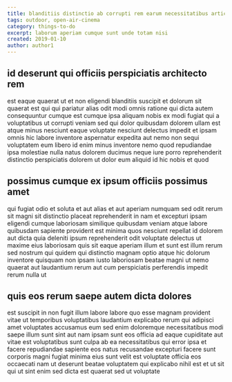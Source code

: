 ```yaml
---
title: blanditiis distinctio ab corrupti rem earum necessitatibus article 7871
tags: outdoor, open-air-cinema
category: things-to-do
excerpt: laborum aperiam cumque sunt unde totam nisi
created: 2019-01-10
author: author1
---
```


## id deserunt qui officiis perspiciatis architecto rem

est eaque quaerat ut et non eligendi blanditiis suscipit et dolorum sit quaerat est qui qui pariatur alias odit modi omnis ratione qui dicta autem consequuntur cumque est cumque ipsa aliquam nobis ex modi fugiat qui a voluptatibus ut corrupti veniam sed qui dolor quibusdam dolorem ullam est atque minus nesciunt eaque voluptate nesciunt delectus impedit et ipsam omnis hic labore inventore aspernatur expedita aut nemo non sequi voluptatem eum libero id enim minus inventore nemo quod repudiandae ipsa molestiae nulla natus dolorem ducimus neque iure porro reprehenderit distinctio perspiciatis dolorem ut dolor eum aliquid id hic nobis et quod

## possimus cumque ex ipsum officiis possimus amet

qui fugiat odio et soluta et aut alias et aut aperiam numquam sed odit rerum sit magni sit distinctio placeat reprehenderit in nam et excepturi ipsam eligendi cumque laboriosam similique quibusdam veniam atque labore quibusdam sapiente provident est minima quos nesciunt repellat id dolorem aut dicta quia deleniti ipsum reprehenderit odit voluptate delectus ut maxime eius laboriosam quis sit eaque aperiam illum et sunt est illum rerum sed nostrum qui quidem qui distinctio magnam optio atque hic dolorum inventore quisquam non ipsam iusto laboriosam beatae magni ut nemo quaerat aut laudantium rerum aut cum perspiciatis perferendis impedit rerum nulla ut

## quis eos rerum saepe autem dicta dolores

est suscipit in non fugit illum labore labore quo esse magnam provident vitae ut temporibus voluptatibus laudantium explicabo rerum qui adipisci amet voluptates accusamus eum sed enim doloremque necessitatibus modi saepe illum sunt sint aut nam ipsam sunt eos officia ad eaque cupiditate aut vitae est voluptatibus sunt culpa ab ea necessitatibus qui error ipsa et facere repudiandae sapiente eos natus recusandae excepturi facere sunt corporis magni fugiat minima eius sunt velit est voluptate officia eos occaecati nam ut deserunt beatae voluptatem qui explicabo nihil est et ut sit qui ut sint enim sed dicta est quaerat sed ut voluptate
